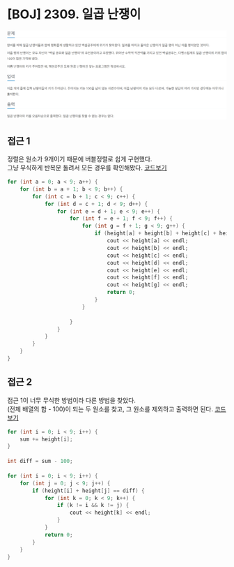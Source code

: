 # [BOJ] 2309. 일곱 난쟁이
![alt text](image.png)

## 접근 1
정렬은 원소가 9개이기 때문에 버블정렬로 쉽게 구현했다.   
그냥 무식하게 반복문 돌려서 모든 경우를 확인해봤다. [코드보기](2309-1.cpp)   
```cpp
for (int a = 0; a < 9; a++) {
    for (int b = a + 1; b < 9; b++) {
        for (int c = b + 1; c < 9; c++) {
            for (int d = c + 1; d < 9; d++) {
                for (int e = d + 1; e < 9; e++) {
                    for (int f = e + 1; f < 9; f++) {
                        for (int g = f + 1; g < 9; g++) {
                            if (height[a] + height[b] + height[c] + height[d] + height[e] + height[f] + height[g] == 100) {
                                cout << height[a] << endl;
                                cout << height[b] << endl;
                                cout << height[c] << endl;
                                cout << height[d] << endl;
                                cout << height[e] << endl;
                                cout << height[f] << endl;
                                cout << height[g] << endl;
                                return 0;
                            }
                        }

                    }
                }
            }
        }
    }
}
```


## 접근 2
접근 1이 너무 무식한 방법이라 다른 방법을 찾았다.   
(전체 배열의 합 - 100)이 되는 두 원소를 찾고, 그 원소를 제외하고 출력하면 된다. [코드보기](2309-2.cpp)
```cpp
for (int i = 0; i < 9; i++) {
    sum += height[i];
}

int diff = sum - 100;

for (int i = 0; i < 9; i++) {
    for (int j = 0; j < 9; j++) {
        if (height[i] + height[j] == diff) {
            for (int k = 0; k < 9; k++) {
                if (k != i && k != j) {
                    cout << height[k] << endl;
                }
            }
            return 0;
        }
    }
}
```
